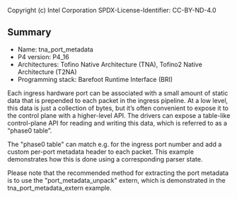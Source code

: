 
Copyright (c) Intel Corporation
SPDX-License-Identifier: CC-BY-ND-4.0


## Summary

* Name: tna_port_metadata
* P4 version: P4_16
* Architectures: Tofino Native Architecture (TNA), Tofino2 Native Architecture (T2NA)
* Programming stack: Barefoot Runtime Interface (BRI)

Each ingress hardware port can be associated with a small amount of static data 
that is prepended to each packet in the ingress pipeline. At a low level, this 
data is just a collection of bytes, but it’s often convenient to expose it to 
the control plane with a higher-level API. The drivers can expose a table-like 
control-plane API for reading and writing this data, which is referred to as 
a “phase0 table”.

The "phase0 table" can match e.g. for the ingress port number and add a custom
per-port metadata header to each packet. This example demonstrates how this
is done using a corresponding parser state.

Please note that the recommended method for extracting the port metadata is to
use the "port_metadata_unpack" extern, which is demonstrated in the 
tna_port_metadata_extern example.
